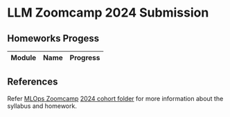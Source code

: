# LLM Zoomcamp 2024 Submission

## Homeworks Progess
| Module | Name  | Progress |
| :---: | ------------- | :---: |


## References
Refer [MLOps Zoomcamp](https://github.com/DataTalksClub/llm-zoomcamp) [2024 cohort folder](https://github.com/DataTalksClub/llm-zoomcamp/tree/main/cohorts/2024) for more information about the syllabus and homework.
